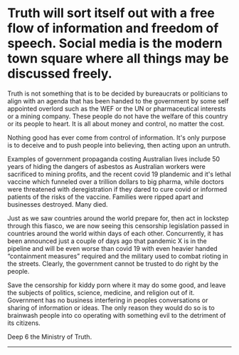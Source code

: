 # Truth will sort itself out with a free flow of information and freedom of speech. Social media is the modern town square where all things may be discussed freely. 

 Truth is not something that is to be decided by bureaucrats or politicians to align with an agenda that has been handed to the government by some self appointed overlord such as the WEF or the UN or pharmaceutical interests or a mining company. These people do not have the welfare of this country or its people to heart. It is all about money and control, no matter the cost. 

 Nothing good has ever come from control of information. It's only purpose is to deceive and to push people into believing, then acting upon an untruth. 

 Examples of government propaganda costing Australian lives include 50 years of hiding the dangers of asbestos as Australian workers were sacrificed to mining profits, and the recent covid 19 plandemic and it's lethal vaccine which funneled over a trillion dollars to big pharma, while doctors were threatened with deregistration if they dared to cure covid or informed patients of the risks of the vaccine.  Families were ripped apart and businesses destroyed. Many died. 

 Just as we saw countries around the world prepare for, then act in lockstep through this fiasco, we are now seeing this censorship legislation passed in countries around the world within days of each other. Concurrently, it has been announced just a couple of days ago that pandemic X is in the pipeline and will be even worse than covid 19 with even heavier handed “containment measures” required and the military used to combat rioting in the streets. Clearly, the government cannot be trusted to do right by the people.

 Save the censorship for kiddy porn where it may do some good, and leave the subjects of politics, science, medicine, and religion out of it.  Government has no business interfering in peoples conversations or sharing of information or ideas.  The only reason they would do so is to brainwash people into co operating with something evil to the detriment of its citizens.

 Deep 6 the Ministry of Truth.


-----

